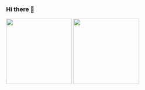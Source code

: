 ### Hi there 👋
<p>
<img height="180em" src="https://github-readme-stats-dx5f.vercel.app/api?username=TheDutchDev&theme=transparent&show_icons=true&hide_border=true" />
<img height="180em" src="https://github-readme-stats-dx5f.vercel.app/api/top-langs/?username=TheDutchDev&theme=transparent&show_icons=true&hide_border=true&layout=compact&langs_count=8"/>  
</p>
<!--
**TheDutchDev/TheDutchDev** is a ✨ _special_ ✨ repository because its `README.md` (this file) appears on your GitHub profile.

Here are some ideas to get you started:

- 🔭 I’m currently working on ...
- 🌱 I’m currently learning ...
- 👯 I’m looking to collaborate on ...
- 🤔 I’m looking for help with ...
- 💬 Ask me about ...
- 📫 How to reach me: ...
- 😄 Pronouns: ...
- ⚡ Fun fact: ...
-->
